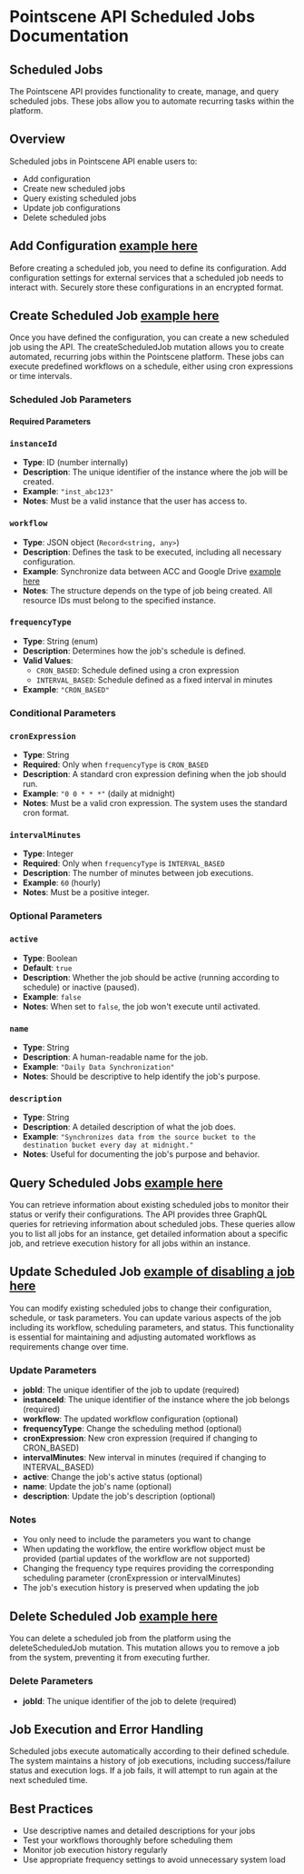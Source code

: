 # Pointscene API Scheduled Jobs Documentation

## Scheduled Jobs

The Pointscene API provides functionality to create, manage, and query scheduled jobs. These jobs allow you to automate recurring tasks within the platform.

## Overview

Scheduled jobs in Pointscene API enable users to:
- Add configuration
- Create new scheduled jobs
- Query existing scheduled jobs
- Update job configurations
- Delete scheduled jobs

## Add Configuration [example here](https://github.com/Pointscene/pointscene-api-examples/blob/main/docs/AddConfig.md)   

Before creating a scheduled job, you need to define its configuration. Add configuration settings for external services that a scheduled job needs to interact with. Securely store these configurations in an encrypted format.

## Create Scheduled Job [example here](https://github.com/Pointscene/pointscene-api-examples/blob/main/docs/CreateScheduledJob.md)   

Once you have defined the configuration, you can create a new scheduled job using the API. The createScheduledJob mutation allows you to create automated, recurring jobs within the Pointscene platform. These jobs can execute predefined workflows on a schedule, either using cron expressions or time intervals.

### Scheduled Job Parameters

#### Required Parameters

### `instanceId`
- **Type**: ID (number internally)
- **Description**: The unique identifier of the instance where the job will be created.
- **Example**: `"inst_abc123"`
- **Notes**: Must be a valid instance that the user has access to.

### `workflow`
- **Type**: JSON object (`Record<string, any>`)
- **Description**: Defines the task to be executed, including all necessary configuration.
- **Example**: Synchronize data between ACC and Google Drive [example here](https://github.com/Pointscene/pointscene-api-examples/blob/main/docs/CreateScheduledJob.md)
- **Notes**: The structure depends on the type of job being created. All resource IDs must belong to the specified instance.

### `frequencyType`
- **Type**: String (enum)
- **Description**: Determines how the job's schedule is defined.
- **Valid Values**:
  - `CRON_BASED`: Schedule defined using a cron expression
  - `INTERVAL_BASED`: Schedule defined as a fixed interval in minutes
- **Example**: `"CRON_BASED"`

### Conditional Parameters

### `cronExpression`
- **Type**: String
- **Required**: Only when `frequencyType` is `CRON_BASED`
- **Description**: A standard cron expression defining when the job should run.
- **Example**: `"0 0 * * *"` (daily at midnight)
- **Notes**: Must be a valid cron expression. The system uses the standard cron format.

### `intervalMinutes`
- **Type**: Integer
- **Required**: Only when `frequencyType` is `INTERVAL_BASED`
- **Description**: The number of minutes between job executions.
- **Example**: `60` (hourly)
- **Notes**: Must be a positive integer.

### Optional Parameters

### `active`
- **Type**: Boolean
- **Default**: `true`
- **Description**: Whether the job should be active (running according to schedule) or inactive (paused).
- **Example**: `false`
- **Notes**: When set to `false`, the job won't execute until activated.

### `name`
- **Type**: String
- **Description**: A human-readable name for the job.
- **Example**: `"Daily Data Synchronization"`
- **Notes**: Should be descriptive to help identify the job's purpose.

### `description`
- **Type**: String
- **Description**: A detailed description of what the job does.
- **Example**: `"Synchronizes data from the source bucket to the destination bucket every day at midnight."`
- **Notes**: Useful for documenting the job's purpose and behavior.

## Query Scheduled Jobs [example here](https://github.com/Pointscene/pointscene-api-examples/blob/main/docs/QueryJobs.md)   

You can retrieve information about existing scheduled jobs to monitor their status or verify their configurations. The API provides three GraphQL queries for retrieving information about scheduled jobs. These queries allow you to list all jobs for an instance, get detailed information about a specific job, and retrieve execution history for all jobs within an instance.

## Update Scheduled Job [example of disabling a job here](https://github.com/Pointscene/pointscene-api-examples/blob/main/docs/UpdateJob.md)   

You can modify existing scheduled jobs to change their configuration, schedule, or task parameters. You can update various aspects of the job including its workflow, scheduling parameters, and status. This functionality is essential for maintaining and adjusting automated workflows as requirements change over time.

### Update Parameters
- **jobId**: The unique identifier of the job to update (required)
- **instanceId**: The unique identifier of the instance where the job belongs (required)
- **workflow**: The updated workflow configuration (optional)
- **frequencyType**: Change the scheduling method (optional)
- **cronExpression**: New cron expression (required if changing to CRON_BASED)
- **intervalMinutes**: New interval in minutes (required if changing to INTERVAL_BASED)
- **active**: Change the job's active status (optional)
- **name**: Update the job's name (optional)
- **description**: Update the job's description (optional)

### Notes
- You only need to include the parameters you want to change
- When updating the workflow, the entire workflow object must be provided (partial updates of the workflow are not supported)
- Changing the frequency type requires providing the corresponding scheduling parameter (cronExpression or intervalMinutes)
- The job's execution history is preserved when updating the job

## Delete Scheduled Job [example here](https://github.com/Pointscene/pointscene-api-examples/blob/main/docs/DeleteJob.md)   

You can delete a scheduled job from the platform using the deleteScheduledJob mutation. This mutation allows you to remove a job from the system, preventing it from executing further.

### Delete Parameters
- **jobId**: The unique identifier of the job to delete (required)

## Job Execution and Error Handling

Scheduled jobs execute automatically according to their defined schedule. The system maintains a history of job executions, including success/failure status and execution logs. If a job fails, it will attempt to run again at the next scheduled time.

## Best Practices
- Use descriptive names and detailed descriptions for your jobs
- Test your workflows thoroughly before scheduling them
- Monitor job execution history regularly
- Use appropriate frequency settings to avoid unnecessary system load





